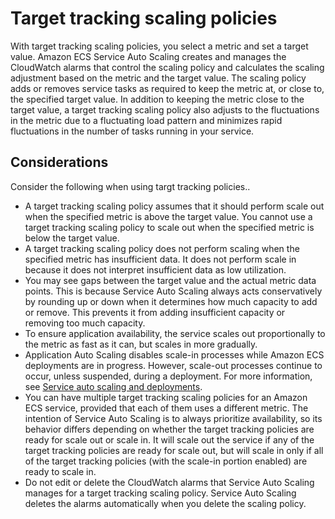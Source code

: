 # Target tracking scaling policies<a name="service-autoscaling-targettracking"></a>

With target tracking scaling policies, you select a metric and set a target value\. Amazon ECS Service Auto Scaling creates and manages the CloudWatch alarms that control the scaling policy and calculates the scaling adjustment based on the metric and the target value\. The scaling policy adds or removes service tasks as required to keep the metric at, or close to, the specified target value\. In addition to keeping the metric close to the target value, a target tracking scaling policy also adjusts to the fluctuations in the metric due to a fluctuating load pattern and minimizes rapid fluctuations in the number of tasks running in your service\.

## Considerations<a name="targettracking-considerations"></a>

Consider the following when using targt tracking policies\.\.
+ A target tracking scaling policy assumes that it should perform scale out when the specified metric is above the target value\. You cannot use a target tracking scaling policy to scale out when the specified metric is below the target value\.
+ A target tracking scaling policy does not perform scaling when the specified metric has insufficient data\. It does not perform scale in because it does not interpret insufficient data as low utilization\.
+ You may see gaps between the target value and the actual metric data points\. This is because Service Auto Scaling always acts conservatively by rounding up or down when it determines how much capacity to add or remove\. This prevents it from adding insufficient capacity or removing too much capacity\. 
+ To ensure application availability, the service scales out proportionally to the metric as fast as it can, but scales in more gradually\.
+ Application Auto Scaling disables scale\-in processes while Amazon ECS deployments are in progress\. However, scale\-out processes continue to occur, unless suspended, during a deployment\. For more information, see [Service auto scaling and deployments](service-auto-scaling.md#service-auto-scaling-deployments)\.
+ You can have multiple target tracking scaling policies for an Amazon ECS service, provided that each of them uses a different metric\. The intention of Service Auto Scaling is to always prioritize availability, so its behavior differs depending on whether the target tracking policies are ready for scale out or scale in\. It will scale out the service if any of the target tracking policies are ready for scale out, but will scale in only if all of the target tracking policies \(with the scale\-in portion enabled\) are ready to scale in\. 
+ Do not edit or delete the CloudWatch alarms that Service Auto Scaling manages for a target tracking scaling policy\. Service Auto Scaling deletes the alarms automatically when you delete the scaling policy\.